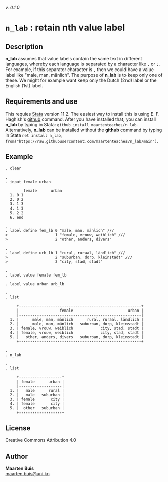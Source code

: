 _v. 0.1.0_  

# `n_lab` : retain nth value label

## Description
**n_lab** assumes that value labels contain the same text in different languages, whereby each language is separated by a character like `,` or `;`. For example, if this separator character is `,` then we could have a value label like "male, man, mänlich". The purpose of **n_lab** is to keep only one of these. We might for example want keep only the Dutch (2nd) label or the English (1st) label.

## Requirements and use
This requies [Stata](https://www.stata.com) version 11.2. The easiest way to install this is using E. F. Haghish's [github](https://haghish.github.io/github/) command. After you have installed that, you can install **n_lab** by typing in Stata: `github install maartenteaches/n_lab`. Alternatively, **n_lab** can be installed without the **github** command by typing in Stata `net install n_lab, from("https://raw.githubusercontent.com/maartenteaches/n_lab/main")`. 

## Example

```
. clear

. 
. input female urban

        female      urban
  1. 0 1
  2. 0 2
  3. 1 3
  4. 1 3
  5. 2 2
  6. end

. 
. label define fem_lb 0 "male, man, mänlich" ///
>                     1 "female, vrouw, weiblich" ///
>                     2 "other, anders, divers"

. 
. label define urb_lb 1 "rural, ruraal, ländlich" ///
>                     2 "suburban, dorp, kleinstadt" ///
>                     3 "city, stad, stadt"

.                     
. label value female fem_lb

. label value urban urb_lb

. 
. list

     +------------------------------------------------------+
     |                  female                        urban |
     |------------------------------------------------------|
  1. |      male, man, mänlich      rural, ruraal, ländlich |
  2. |      male, man, mänlich   suburban, dorp, kleinstadt |
  3. | female, vrouw, weiblich            city, stad, stadt |
  4. | female, vrouw, weiblich            city, stad, stadt |
  5. |   other, anders, divers   suburban, dorp, kleinstadt |
     +------------------------------------------------------+

. 
. n_lab

. 
. list

     +-------------------+
     | female      urban |
     |-------------------|
  1. |   male      rural |
  2. |   male   suburban |
  3. | female       city |
  4. | female       city |
  5. |  other   suburban |
     +-------------------+

```

## License
Creative Commons Attribution 4.0

## Author
**Maarten Buis**  
maarten.buis@uni.kn  
